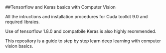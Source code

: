 ##Tensorflow and Keras basics with Computer Vision 

All the intructions and installation procedures for Cuda toolkit 9.0 and required libraies.

Use of tensorflow 1.8.0 and compatbile Keras is also highly reommended.

 This repository is a guide to step by step learn deep learning with computer vision basics.

